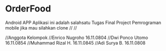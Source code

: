 # OrderFood
Android APP
Aplikasi ini adalah salahsatu Tugas Final Project Pemrograman mobile
jika mau silahkan clone
//
//

//Anggota Kelompok
//Enrico Nugroho 16.11.0804
//Dwi Ponco Utomo 16.11.0854
//Muhammad Rizal H. 16.11.0845
//Adi Surya B. 16.11.0808
